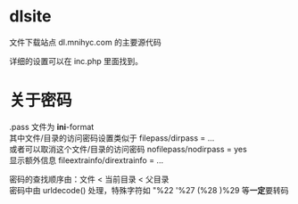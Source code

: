# dlsite
文件下载站点 dl.mnihyc.com 的主要源代码  

详细的设置可以在 inc.php 里面找到。
# 关于密码
.pass 文件为 **ini**-format  
其中文件/目录的访问密码设置类似于 filepass/dirpass = ...  
或者可以取消这个文件/目录的访问密码 nofilepass/nodirpass = yes  
显示额外信息 fileextrainfo/dirextrainfo = ...

密码的查找顺序由：文件 < 当前目录 < 父目录  
密码中由 urldecode() 处理，特殊字符如 "%22 '%27 (%28 )%29 等**一定**要转码  
